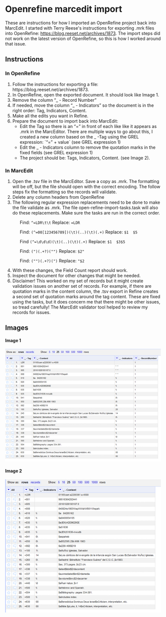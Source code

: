 # Openrefine marcedit import
These are instructions for how I imported an OpenRefine project back into MarcEdit. I started with Terry Reese's instructions for exporting .mrk files into OpenRefine: https://blog.reeset.net/archives/1873. The import steps did not work on the latest version of OpenRefine, so this is how I worked around that issue. 

## Instructions

### In OpenRefine
<ol>
<li>Follow the instructions for exporting a file: https://blog.reeset.net/archives/1873.</li>
<li>	In OpenRefine, open the exported document. It should look like Image 1.</li>
<li>Remove the column “_ - Record Number”</li>
<li>If needed, move the column “_ - Indicators” so the document is in the right order: Tag, Indicators, Content.</li>
<li>Make all the edits you want in Refine.</li>
<li>Prepare the document to import back into MarcEdit:
<ul>
<li>Edit the Tag so there is an “=” in front of each like like it appears as .mrk in the MarcEditor.	There are multiple ways to go about this, I created a new column based on the _ -Tag using the GREL expression: `“=” + value` (see GREL expression 1)</li>
<li>Edit the _ - Indicators column to remove the quotation marks in the fixed fields (see GREL expression 1)</li>
<li>The project should be: Tags, Indicators, Content. (see Image 2).</li></ol>

### In MarcEdit
<ol>
<li>Open the .tsv file in the MarcEditor. Save a copy as .mrk. The formatting will be off, but the file should open with the correct encoding. The follow steps fix the formatting so the records will validate.</li>
<li>Delete any column headers from OpenRefine</li>
<li> The following regular expression replacements need to be done to make the file validate as .mrk. The file open-refine-import-tasks.task will also do these replacements. Make sure the tasks are run in the correct order. 
<ol><p>

Find: `^=LDR\t\t`
Replace: `=LDR  `

Find: `(^=00[123456789])(\t)(..)(\t)(.+)`
Replace: `$1  $5`

Find `(^=\d\d\d)(\t)(..)(\t)(.+)`
Replace: `$1  $3$5`

Find: `(")(.+?)("")`
Replace: `$2"`

Find: `("")(.+?)(")`
Replace: `"$2`



</ol>

<li>With these changes, the Field Count report should work.</li>
<li>Inspect the document for other changes that might be needed.</li>
<li>Disclaimer! This worked on my set of records but it might create validation issues on another set of records. For example, if there are quotation marks in the content column, the .tsv export in Refine creates a second set of quotation marks around the tag content. These are fixed using the tasks, but it does concern me that there might be other issues, so tread carefully! The MarcEdit validator tool helped to review my records for issues.</li></ol>

## Images

#### Image 1
![Image 1](image-1.png)

#### Image 2
![Image 2](image-2.png)

